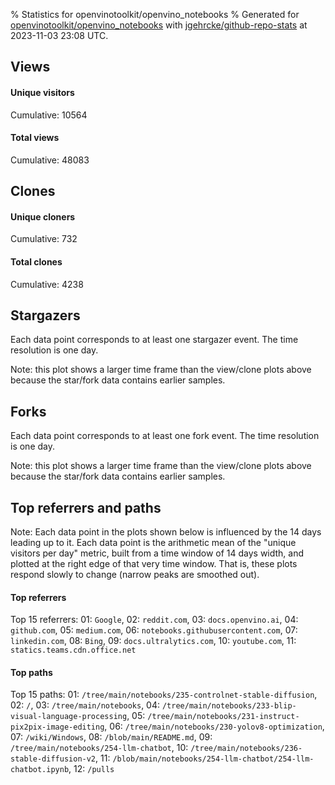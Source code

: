 % Statistics for openvinotoolkit/openvino_notebooks
% Generated for [openvinotoolkit/openvino_notebooks](https://github.com/openvinotoolkit/openvino_notebooks) with [jgehrcke/github-repo-stats](https://github.com/jgehrcke/github-repo-stats) at 2023-11-03 23:08 UTC.


## Views

#### Unique visitors
<div id="chart_views_unique" class="full-width-chart"></div>

Cumulative: 10564

#### Total views
<div id="chart_views_total" class="full-width-chart"></div>

Cumulative: 48083

<div class="pagebreak-for-print"> </div>

## Clones

#### Unique cloners
<div id="chart_clones_unique" class="full-width-chart"></div>

Cumulative: 732

#### Total clones
<div id="chart_clones_total" class="full-width-chart"></div>

Cumulative: 4238



<div class="pagebreak-for-print"> </div>



## Stargazers

Each data point corresponds to at least one stargazer event.
The time resolution is one day.

<div id="chart_stargazers" class="full-width-chart"></div>


Note: this plot shows a larger time frame than the view/clone plots above because the star/fork data contains earlier samples.



## Forks

Each data point corresponds to at least one fork event.
The time resolution is one day.

<div id="chart_forks" class="full-width-chart"></div>


Note: this plot shows a larger time frame than the view/clone plots above because the star/fork data contains earlier samples.



<div class="pagebreak-for-print"> </div>



## Top referrers and paths


Note: Each data point in the plots shown below is influenced by the 14 days
leading up to it. Each data point is the arithmetic mean of the "unique
visitors per day" metric, built from a time window of 14 days width, and
plotted at the right edge of that very time window. That is, these plots
respond slowly to change (narrow peaks are smoothed out).




#### Top referrers


<div id="chart_referrers_top_n_alltime" class="full-width-chart"></div>

Top 15 referrers: 01: `Google`, 02: `reddit.com`, 03: `docs.openvino.ai`, 04: `github.com`, 05: `medium.com`, 06: `notebooks.githubusercontent.com`, 07: `linkedin.com`, 08: `Bing`, 09: `docs.ultralytics.com`, 10: `youtube.com`, 11: `statics.teams.cdn.office.net`





#### Top paths


<div id="chart_paths_top_n_alltime" class="full-width-chart"></div>

Top 15 paths: 01: `/tree/main/notebooks/235-controlnet-stable-diffusion`, 02: `/`, 03: `/tree/main/notebooks`, 04: `/tree/main/notebooks/233-blip-visual-language-processing`, 05: `/tree/main/notebooks/231-instruct-pix2pix-image-editing`, 06: `/tree/main/notebooks/230-yolov8-optimization`, 07: `/wiki/Windows`, 08: `/blob/main/README.md`, 09: `/tree/main/notebooks/254-llm-chatbot`, 10: `/tree/main/notebooks/236-stable-diffusion-v2`, 11: `/blob/main/notebooks/254-llm-chatbot/254-llm-chatbot.ipynb`, 12: `/pulls`


<script type="text/javascript">
    vegaEmbed('#chart_views_unique', {"$schema": "https://vega.github.io/schema/vega-lite/v4.17.0.json", "config": {"arc": {"fill": "#1b1e23"}, "area": {"fill": "#1b1e23"}, "axisBottom": {"domainColor": "#a9b4c4", "gridColor": "#a9b4c4", "labelColor": "#1b1e23", "labelFont": "relative-mono-11-pitch-pro, Menlo, monospace", "tickColor": "#a9b4c4", "titleColor": "#1b1e23", "titleFont": "relative-mono-11-pitch-pro, Menlo, monospace"}, "axisLeft": {"domainColor": "#a9b4c4", "gridColor": "#a9b4c4", "labelColor": "#1b1e23", "labelFont": "relative-mono-11-pitch-pro, Menlo, monospace", "tickColor": "#a9b4c4", "titleColor": "#1b1e23", "titleFont": "relative-mono-11-pitch-pro, Menlo, monospace"}, "axisX": {"grid": false}, "axisY": {"grid": false, "labelBound": true}, "background": "#FFFFFF", "group": {"fill": "#FFFFFF"}, "header": {"fontWeight": 400, "labelFont": "relative-mono-11-pitch-pro, Menlo, monospace", "titleFont": "relative-mono-11-pitch-pro, Menlo, monospace"}, "legend": {"labelFont": "relative-mono-11-pitch-pro, Menlo, monospace", "symbolSize": 200, "symbolType": "circle", "titleFont": "relative-mono-11-pitch-pro, Menlo, monospace"}, "line": {"color": "#1b1e23", "stroke": "#1b1e23"}, "path": {"stroke": "#1b1e23"}, "point": {"color": "#1b1e23", "cursor": "pointer", "filled": true, "size": 20}, "range": {"category": ["#85a2f7", "#ea9755", "#7eb36a", "#f07071", "#bc85d9", "#e587b6", "#a9b4c4", "#d4c05e", "#64b9c4"]}, "style": {"bar": {"fill": "#1b1e23"}, "text": {"font": "relative-mono-11-pitch-pro, Menlo, monospace", "fontWeight": 400}}, "symbol": {"shape": "circle"}, "title": {"anchor": "start", "font": "relative-mono-11-pitch-pro, Menlo, monospace", "fontWeight": 400}, "trail": {"color": "#1b1e23", "stroke": "#1b1e23"}, "view": {"stroke": null}}, "data": {"name": "data-b6dc99098bcb34819c494818d110e7d2"}, "datasets": {"data-b6dc99098bcb34819c494818d110e7d2": [{"time": "2023-10-18T00:00:00+00:00", "views_total": 755, "views_unique": 175}, {"time": "2023-10-19T00:00:00+00:00", "views_total": 3834, "views_unique": 763}, {"time": "2023-10-20T00:00:00+00:00", "views_total": 3472, "views_unique": 738}, {"time": "2023-10-21T00:00:00+00:00", "views_total": 1287, "views_unique": 431}, {"time": "2023-10-22T00:00:00+00:00", "views_total": 1651, "views_unique": 419}, {"time": "2023-10-23T00:00:00+00:00", "views_total": 3180, "views_unique": 560}, {"time": "2023-10-24T00:00:00+00:00", "views_total": 2951, "views_unique": 563}, {"time": "2023-10-25T00:00:00+00:00", "views_total": 3524, "views_unique": 601}, {"time": "2023-10-26T00:00:00+00:00", "views_total": 3002, "views_unique": 573}, {"time": "2023-10-27T00:00:00+00:00", "views_total": 2993, "views_unique": 581}, {"time": "2023-10-28T00:00:00+00:00", "views_total": 1277, "views_unique": 389}, {"time": "2023-10-29T00:00:00+00:00", "views_total": 1108, "views_unique": 400}, {"time": "2023-10-30T00:00:00+00:00", "views_total": 3245, "views_unique": 570}, {"time": "2023-10-31T00:00:00+00:00", "views_total": 3542, "views_unique": 884}, {"time": "2023-11-01T00:00:00+00:00", "views_total": 4173, "views_unique": 1074}, {"time": "2023-11-02T00:00:00+00:00", "views_total": 4670, "views_unique": 1004}, {"time": "2023-11-03T00:00:00+00:00", "views_total": 3419, "views_unique": 839}]}, "encoding": {"tooltip": [{"field": "views_unique", "format": ".1f", "title": "views (u)", "type": "quantitative"}, {"field": "time", "format": "%B %e, %Y", "title": "date", "type": "temporal"}], "x": {"axis": {"labelAngle": 25}, "field": "time", "scale": {"domain": ["2023-10-18", "2023-11-03"]}, "timeUnit": "yearmonthdate", "title": "date", "type": "temporal"}, "y": {"axis": {"values": [1, 10, 50, 100, 500, 1000, 5000, 10000]}, "field": "views_unique", "scale": {"domain": [0, 1181.4], "type": "symlog", "zero": true}, "title": "unique views per day", "type": "quantitative"}}, "height": 200, "mark": {"point": true, "type": "line"}, "padding": 10, "width": "container"}, {"actions": false, "renderer": "svg"}).catch(console.error);
vegaEmbed('#chart_views_total', {"$schema": "https://vega.github.io/schema/vega-lite/v4.17.0.json", "config": {"arc": {"fill": "#1b1e23"}, "area": {"fill": "#1b1e23"}, "axisBottom": {"domainColor": "#a9b4c4", "gridColor": "#a9b4c4", "labelColor": "#1b1e23", "labelFont": "relative-mono-11-pitch-pro, Menlo, monospace", "tickColor": "#a9b4c4", "titleColor": "#1b1e23", "titleFont": "relative-mono-11-pitch-pro, Menlo, monospace"}, "axisLeft": {"domainColor": "#a9b4c4", "gridColor": "#a9b4c4", "labelColor": "#1b1e23", "labelFont": "relative-mono-11-pitch-pro, Menlo, monospace", "tickColor": "#a9b4c4", "titleColor": "#1b1e23", "titleFont": "relative-mono-11-pitch-pro, Menlo, monospace"}, "axisX": {"grid": false}, "axisY": {"grid": false, "labelBound": true}, "background": "#FFFFFF", "group": {"fill": "#FFFFFF"}, "header": {"fontWeight": 400, "labelFont": "relative-mono-11-pitch-pro, Menlo, monospace", "titleFont": "relative-mono-11-pitch-pro, Menlo, monospace"}, "legend": {"labelFont": "relative-mono-11-pitch-pro, Menlo, monospace", "symbolSize": 200, "symbolType": "circle", "titleFont": "relative-mono-11-pitch-pro, Menlo, monospace"}, "line": {"color": "#1b1e23", "stroke": "#1b1e23"}, "path": {"stroke": "#1b1e23"}, "point": {"color": "#1b1e23", "cursor": "pointer", "filled": true, "size": 20}, "range": {"category": ["#85a2f7", "#ea9755", "#7eb36a", "#f07071", "#bc85d9", "#e587b6", "#a9b4c4", "#d4c05e", "#64b9c4"]}, "style": {"bar": {"fill": "#1b1e23"}, "text": {"font": "relative-mono-11-pitch-pro, Menlo, monospace", "fontWeight": 400}}, "symbol": {"shape": "circle"}, "title": {"anchor": "start", "font": "relative-mono-11-pitch-pro, Menlo, monospace", "fontWeight": 400}, "trail": {"color": "#1b1e23", "stroke": "#1b1e23"}, "view": {"stroke": null}}, "data": {"name": "data-b6dc99098bcb34819c494818d110e7d2"}, "datasets": {"data-b6dc99098bcb34819c494818d110e7d2": [{"time": "2023-10-18T00:00:00+00:00", "views_total": 755, "views_unique": 175}, {"time": "2023-10-19T00:00:00+00:00", "views_total": 3834, "views_unique": 763}, {"time": "2023-10-20T00:00:00+00:00", "views_total": 3472, "views_unique": 738}, {"time": "2023-10-21T00:00:00+00:00", "views_total": 1287, "views_unique": 431}, {"time": "2023-10-22T00:00:00+00:00", "views_total": 1651, "views_unique": 419}, {"time": "2023-10-23T00:00:00+00:00", "views_total": 3180, "views_unique": 560}, {"time": "2023-10-24T00:00:00+00:00", "views_total": 2951, "views_unique": 563}, {"time": "2023-10-25T00:00:00+00:00", "views_total": 3524, "views_unique": 601}, {"time": "2023-10-26T00:00:00+00:00", "views_total": 3002, "views_unique": 573}, {"time": "2023-10-27T00:00:00+00:00", "views_total": 2993, "views_unique": 581}, {"time": "2023-10-28T00:00:00+00:00", "views_total": 1277, "views_unique": 389}, {"time": "2023-10-29T00:00:00+00:00", "views_total": 1108, "views_unique": 400}, {"time": "2023-10-30T00:00:00+00:00", "views_total": 3245, "views_unique": 570}, {"time": "2023-10-31T00:00:00+00:00", "views_total": 3542, "views_unique": 884}, {"time": "2023-11-01T00:00:00+00:00", "views_total": 4173, "views_unique": 1074}, {"time": "2023-11-02T00:00:00+00:00", "views_total": 4670, "views_unique": 1004}, {"time": "2023-11-03T00:00:00+00:00", "views_total": 3419, "views_unique": 839}]}, "encoding": {"tooltip": [{"field": "views_total", "format": ".1f", "title": "views (t)", "type": "quantitative"}, {"field": "time", "format": "%B %e, %Y", "title": "date", "type": "temporal"}], "x": {"axis": {"labelAngle": 25}, "field": "time", "scale": {"domain": ["2023-10-18", "2023-11-03"]}, "timeUnit": "yearmonthdate", "title": "date", "type": "temporal"}, "y": {"axis": {"values": [1, 10, 50, 100, 500, 1000, 5000, 10000]}, "field": "views_total", "scale": {"domain": [0, 5137.0], "type": "symlog", "zero": true}, "title": "total views per day", "type": "quantitative"}}, "height": 200, "mark": {"point": true, "type": "line"}, "padding": 10, "width": "container"}, {"actions": false, "renderer": "svg"}).catch(console.error);
vegaEmbed('#chart_clones_unique', {"$schema": "https://vega.github.io/schema/vega-lite/v4.17.0.json", "config": {"arc": {"fill": "#1b1e23"}, "area": {"fill": "#1b1e23"}, "axisBottom": {"domainColor": "#a9b4c4", "gridColor": "#a9b4c4", "labelColor": "#1b1e23", "labelFont": "relative-mono-11-pitch-pro, Menlo, monospace", "tickColor": "#a9b4c4", "titleColor": "#1b1e23", "titleFont": "relative-mono-11-pitch-pro, Menlo, monospace"}, "axisLeft": {"domainColor": "#a9b4c4", "gridColor": "#a9b4c4", "labelColor": "#1b1e23", "labelFont": "relative-mono-11-pitch-pro, Menlo, monospace", "tickColor": "#a9b4c4", "titleColor": "#1b1e23", "titleFont": "relative-mono-11-pitch-pro, Menlo, monospace"}, "axisX": {"grid": false}, "axisY": {"grid": false, "labelBound": true}, "background": "#FFFFFF", "group": {"fill": "#FFFFFF"}, "header": {"fontWeight": 400, "labelFont": "relative-mono-11-pitch-pro, Menlo, monospace", "titleFont": "relative-mono-11-pitch-pro, Menlo, monospace"}, "legend": {"labelFont": "relative-mono-11-pitch-pro, Menlo, monospace", "symbolSize": 200, "symbolType": "circle", "titleFont": "relative-mono-11-pitch-pro, Menlo, monospace"}, "line": {"color": "#1b1e23", "stroke": "#1b1e23"}, "path": {"stroke": "#1b1e23"}, "point": {"color": "#1b1e23", "cursor": "pointer", "filled": true, "size": 20}, "range": {"category": ["#85a2f7", "#ea9755", "#7eb36a", "#f07071", "#bc85d9", "#e587b6", "#a9b4c4", "#d4c05e", "#64b9c4"]}, "style": {"bar": {"fill": "#1b1e23"}, "text": {"font": "relative-mono-11-pitch-pro, Menlo, monospace", "fontWeight": 400}}, "symbol": {"shape": "circle"}, "title": {"anchor": "start", "font": "relative-mono-11-pitch-pro, Menlo, monospace", "fontWeight": 400}, "trail": {"color": "#1b1e23", "stroke": "#1b1e23"}, "view": {"stroke": null}}, "data": {"name": "data-020063973da72e8756f185240b09893f"}, "datasets": {"data-020063973da72e8756f185240b09893f": [{"clones_total": 131, "clones_unique": 17, "time": "2023-10-18T00:00:00+00:00"}, {"clones_total": 180, "clones_unique": 67, "time": "2023-10-19T00:00:00+00:00"}, {"clones_total": 259, "clones_unique": 83, "time": "2023-10-20T00:00:00+00:00"}, {"clones_total": 56, "clones_unique": 21, "time": "2023-10-21T00:00:00+00:00"}, {"clones_total": 53, "clones_unique": 17, "time": "2023-10-22T00:00:00+00:00"}, {"clones_total": 486, "clones_unique": 44, "time": "2023-10-23T00:00:00+00:00"}, {"clones_total": 272, "clones_unique": 45, "time": "2023-10-24T00:00:00+00:00"}, {"clones_total": 353, "clones_unique": 44, "time": "2023-10-25T00:00:00+00:00"}, {"clones_total": 285, "clones_unique": 62, "time": "2023-10-26T00:00:00+00:00"}, {"clones_total": 279, "clones_unique": 55, "time": "2023-10-27T00:00:00+00:00"}, {"clones_total": 53, "clones_unique": 16, "time": "2023-10-28T00:00:00+00:00"}, {"clones_total": 107, "clones_unique": 20, "time": "2023-10-29T00:00:00+00:00"}, {"clones_total": 518, "clones_unique": 56, "time": "2023-10-30T00:00:00+00:00"}, {"clones_total": 316, "clones_unique": 57, "time": "2023-10-31T00:00:00+00:00"}, {"clones_total": 326, "clones_unique": 53, "time": "2023-11-01T00:00:00+00:00"}, {"clones_total": 347, "clones_unique": 43, "time": "2023-11-02T00:00:00+00:00"}, {"clones_total": 217, "clones_unique": 32, "time": "2023-11-03T00:00:00+00:00"}]}, "encoding": {"tooltip": [{"field": "clones_unique", "format": ".1f", "title": "clones (u)", "type": "quantitative"}, {"field": "time", "format": "%B %e, %Y", "title": "date", "type": "temporal"}], "x": {"axis": {"labelAngle": 25}, "field": "time", "scale": {"domain": ["2023-10-18", "2023-11-03"]}, "timeUnit": "yearmonthdate", "title": "date", "type": "temporal"}, "y": {"axis": {}, "field": "clones_unique", "scale": {"domain": [0, 91.30000000000001], "type": "linear", "zero": true}, "title": "unique clones per day", "type": "quantitative"}}, "height": 200, "mark": {"point": true, "type": "line"}, "padding": 10, "width": "container"}, {"actions": false, "renderer": "svg"}).catch(console.error);
vegaEmbed('#chart_clones_total', {"$schema": "https://vega.github.io/schema/vega-lite/v4.17.0.json", "config": {"arc": {"fill": "#1b1e23"}, "area": {"fill": "#1b1e23"}, "axisBottom": {"domainColor": "#a9b4c4", "gridColor": "#a9b4c4", "labelColor": "#1b1e23", "labelFont": "relative-mono-11-pitch-pro, Menlo, monospace", "tickColor": "#a9b4c4", "titleColor": "#1b1e23", "titleFont": "relative-mono-11-pitch-pro, Menlo, monospace"}, "axisLeft": {"domainColor": "#a9b4c4", "gridColor": "#a9b4c4", "labelColor": "#1b1e23", "labelFont": "relative-mono-11-pitch-pro, Menlo, monospace", "tickColor": "#a9b4c4", "titleColor": "#1b1e23", "titleFont": "relative-mono-11-pitch-pro, Menlo, monospace"}, "axisX": {"grid": false}, "axisY": {"grid": false, "labelBound": true}, "background": "#FFFFFF", "group": {"fill": "#FFFFFF"}, "header": {"fontWeight": 400, "labelFont": "relative-mono-11-pitch-pro, Menlo, monospace", "titleFont": "relative-mono-11-pitch-pro, Menlo, monospace"}, "legend": {"labelFont": "relative-mono-11-pitch-pro, Menlo, monospace", "symbolSize": 200, "symbolType": "circle", "titleFont": "relative-mono-11-pitch-pro, Menlo, monospace"}, "line": {"color": "#1b1e23", "stroke": "#1b1e23"}, "path": {"stroke": "#1b1e23"}, "point": {"color": "#1b1e23", "cursor": "pointer", "filled": true, "size": 20}, "range": {"category": ["#85a2f7", "#ea9755", "#7eb36a", "#f07071", "#bc85d9", "#e587b6", "#a9b4c4", "#d4c05e", "#64b9c4"]}, "style": {"bar": {"fill": "#1b1e23"}, "text": {"font": "relative-mono-11-pitch-pro, Menlo, monospace", "fontWeight": 400}}, "symbol": {"shape": "circle"}, "title": {"anchor": "start", "font": "relative-mono-11-pitch-pro, Menlo, monospace", "fontWeight": 400}, "trail": {"color": "#1b1e23", "stroke": "#1b1e23"}, "view": {"stroke": null}}, "data": {"name": "data-020063973da72e8756f185240b09893f"}, "datasets": {"data-020063973da72e8756f185240b09893f": [{"clones_total": 131, "clones_unique": 17, "time": "2023-10-18T00:00:00+00:00"}, {"clones_total": 180, "clones_unique": 67, "time": "2023-10-19T00:00:00+00:00"}, {"clones_total": 259, "clones_unique": 83, "time": "2023-10-20T00:00:00+00:00"}, {"clones_total": 56, "clones_unique": 21, "time": "2023-10-21T00:00:00+00:00"}, {"clones_total": 53, "clones_unique": 17, "time": "2023-10-22T00:00:00+00:00"}, {"clones_total": 486, "clones_unique": 44, "time": "2023-10-23T00:00:00+00:00"}, {"clones_total": 272, "clones_unique": 45, "time": "2023-10-24T00:00:00+00:00"}, {"clones_total": 353, "clones_unique": 44, "time": "2023-10-25T00:00:00+00:00"}, {"clones_total": 285, "clones_unique": 62, "time": "2023-10-26T00:00:00+00:00"}, {"clones_total": 279, "clones_unique": 55, "time": "2023-10-27T00:00:00+00:00"}, {"clones_total": 53, "clones_unique": 16, "time": "2023-10-28T00:00:00+00:00"}, {"clones_total": 107, "clones_unique": 20, "time": "2023-10-29T00:00:00+00:00"}, {"clones_total": 518, "clones_unique": 56, "time": "2023-10-30T00:00:00+00:00"}, {"clones_total": 316, "clones_unique": 57, "time": "2023-10-31T00:00:00+00:00"}, {"clones_total": 326, "clones_unique": 53, "time": "2023-11-01T00:00:00+00:00"}, {"clones_total": 347, "clones_unique": 43, "time": "2023-11-02T00:00:00+00:00"}, {"clones_total": 217, "clones_unique": 32, "time": "2023-11-03T00:00:00+00:00"}]}, "encoding": {"tooltip": [{"field": "clones_total", "format": ".1f", "title": "clones (t)", "type": "quantitative"}, {"field": "time", "format": "%B %e, %Y", "title": "date", "type": "temporal"}], "x": {"axis": {"labelAngle": 25}, "field": "time", "scale": {"domain": ["2023-10-18", "2023-11-03"]}, "timeUnit": "yearmonthdate", "title": "date", "type": "temporal"}, "y": {"axis": {"values": [1, 10, 50, 100, 500, 1000, 5000, 10000]}, "field": "clones_total", "scale": {"domain": [0, 569.8000000000001], "type": "symlog", "zero": true}, "title": "total clones per day", "type": "quantitative"}}, "height": 200, "mark": {"point": true, "type": "line"}, "padding": 10, "width": "container"}, {"actions": false, "renderer": "svg"}).catch(console.error);
vegaEmbed('#chart_stargazers', {"$schema": "https://vega.github.io/schema/vega-lite/v4.17.0.json", "config": {"arc": {"fill": "#1b1e23"}, "area": {"fill": "#1b1e23"}, "axisBottom": {"domainColor": "#a9b4c4", "gridColor": "#a9b4c4", "labelColor": "#1b1e23", "labelFont": "relative-mono-11-pitch-pro, Menlo, monospace", "tickColor": "#a9b4c4", "titleColor": "#1b1e23", "titleFont": "relative-mono-11-pitch-pro, Menlo, monospace"}, "axisLeft": {"domainColor": "#a9b4c4", "gridColor": "#a9b4c4", "labelColor": "#1b1e23", "labelFont": "relative-mono-11-pitch-pro, Menlo, monospace", "tickColor": "#a9b4c4", "titleColor": "#1b1e23", "titleFont": "relative-mono-11-pitch-pro, Menlo, monospace"}, "axisX": {"grid": false}, "axisY": {"grid": false}, "background": "#FFFFFF", "group": {"fill": "#FFFFFF"}, "header": {"fontWeight": 400, "labelFont": "relative-mono-11-pitch-pro, Menlo, monospace", "titleFont": "relative-mono-11-pitch-pro, Menlo, monospace"}, "legend": {"labelFont": "relative-mono-11-pitch-pro, Menlo, monospace", "symbolSize": 200, "symbolType": "circle", "titleFont": "relative-mono-11-pitch-pro, Menlo, monospace"}, "line": {"color": "#1b1e23", "stroke": "#1b1e23"}, "path": {"stroke": "#1b1e23"}, "point": {"color": "#1b1e23", "cursor": "pointer", "filled": true, "size": 50}, "range": {"category": ["#85a2f7", "#ea9755", "#7eb36a", "#f07071", "#bc85d9", "#e587b6", "#a9b4c4", "#d4c05e", "#64b9c4"]}, "style": {"bar": {"fill": "#1b1e23"}, "text": {"font": "relative-mono-11-pitch-pro, Menlo, monospace", "fontWeight": 400}}, "symbol": {"shape": "circle"}, "title": {"anchor": "start", "font": "relative-mono-11-pitch-pro, Menlo, monospace", "fontWeight": 400}, "trail": {"color": "#1b1e23", "stroke": "#1b1e23"}, "view": {"stroke": null}}, "data": {"name": "data-6e29fd71f60cb5ac1136f7e5c388e0ae"}, "datasets": {"data-6e29fd71f60cb5ac1136f7e5c388e0ae": [{"stars_cumulative": 5, "time": "2021-04-02T00:00:00+00:00"}, {"stars_cumulative": 23, "time": "2021-04-11T10:00:00+00:00"}, {"stars_cumulative": 290, "time": "2021-04-20T20:00:00+00:00"}, {"stars_cumulative": 300, "time": "2021-04-30T06:00:00+00:00"}, {"stars_cumulative": 311, "time": "2021-05-09T16:00:00+00:00"}, {"stars_cumulative": 323, "time": "2021-05-19T02:00:00+00:00"}, {"stars_cumulative": 326, "time": "2021-05-28T12:00:00+00:00"}, {"stars_cumulative": 336, "time": "2021-06-06T22:00:00+00:00"}, {"stars_cumulative": 350, "time": "2021-06-16T08:00:00+00:00"}, {"stars_cumulative": 354, "time": "2021-06-25T18:00:00+00:00"}, {"stars_cumulative": 372, "time": "2021-07-05T04:00:00+00:00"}, {"stars_cumulative": 380, "time": "2021-07-14T14:00:00+00:00"}, {"stars_cumulative": 381, "time": "2021-07-24T00:00:00+00:00"}, {"stars_cumulative": 388, "time": "2021-08-02T10:00:00+00:00"}, {"stars_cumulative": 390, "time": "2021-08-11T20:00:00+00:00"}, {"stars_cumulative": 396, "time": "2021-08-21T06:00:00+00:00"}, {"stars_cumulative": 406, "time": "2021-08-30T16:00:00+00:00"}, {"stars_cumulative": 412, "time": "2021-09-09T02:00:00+00:00"}, {"stars_cumulative": 419, "time": "2021-09-18T12:00:00+00:00"}, {"stars_cumulative": 428, "time": "2021-09-27T22:00:00+00:00"}, {"stars_cumulative": 432, "time": "2021-10-07T08:00:00+00:00"}, {"stars_cumulative": 435, "time": "2021-10-16T18:00:00+00:00"}, {"stars_cumulative": 441, "time": "2021-10-26T04:00:00+00:00"}, {"stars_cumulative": 446, "time": "2021-11-04T14:00:00+00:00"}, {"stars_cumulative": 451, "time": "2021-11-14T00:00:00+00:00"}, {"stars_cumulative": 460, "time": "2021-11-23T10:00:00+00:00"}, {"stars_cumulative": 465, "time": "2021-12-02T20:00:00+00:00"}, {"stars_cumulative": 469, "time": "2021-12-12T06:00:00+00:00"}, {"stars_cumulative": 475, "time": "2021-12-21T16:00:00+00:00"}, {"stars_cumulative": 481, "time": "2021-12-31T02:00:00+00:00"}, {"stars_cumulative": 492, "time": "2022-01-09T12:00:00+00:00"}, {"stars_cumulative": 500, "time": "2022-01-18T22:00:00+00:00"}, {"stars_cumulative": 512, "time": "2022-01-28T08:00:00+00:00"}, {"stars_cumulative": 519, "time": "2022-02-06T18:00:00+00:00"}, {"stars_cumulative": 531, "time": "2022-02-16T04:00:00+00:00"}, {"stars_cumulative": 538, "time": "2022-02-25T14:00:00+00:00"}, {"stars_cumulative": 553, "time": "2022-03-07T00:00:00+00:00"}, {"stars_cumulative": 559, "time": "2022-03-16T10:00:00+00:00"}, {"stars_cumulative": 575, "time": "2022-03-25T20:00:00+00:00"}, {"stars_cumulative": 590, "time": "2022-04-04T06:00:00+00:00"}, {"stars_cumulative": 598, "time": "2022-04-13T16:00:00+00:00"}, {"stars_cumulative": 603, "time": "2022-04-23T02:00:00+00:00"}, {"stars_cumulative": 610, "time": "2022-05-02T12:00:00+00:00"}, {"stars_cumulative": 617, "time": "2022-05-11T22:00:00+00:00"}, {"stars_cumulative": 625, "time": "2022-05-21T08:00:00+00:00"}, {"stars_cumulative": 631, "time": "2022-05-30T18:00:00+00:00"}, {"stars_cumulative": 642, "time": "2022-06-09T04:00:00+00:00"}, {"stars_cumulative": 654, "time": "2022-06-18T14:00:00+00:00"}, {"stars_cumulative": 661, "time": "2022-06-28T00:00:00+00:00"}, {"stars_cumulative": 672, "time": "2022-07-07T10:00:00+00:00"}, {"stars_cumulative": 679, "time": "2022-07-16T20:00:00+00:00"}, {"stars_cumulative": 691, "time": "2022-07-26T06:00:00+00:00"}, {"stars_cumulative": 696, "time": "2022-08-04T16:00:00+00:00"}, {"stars_cumulative": 702, "time": "2022-08-14T02:00:00+00:00"}, {"stars_cumulative": 712, "time": "2022-08-23T12:00:00+00:00"}, {"stars_cumulative": 719, "time": "2022-09-01T22:00:00+00:00"}, {"stars_cumulative": 727, "time": "2022-09-11T08:00:00+00:00"}, {"stars_cumulative": 734, "time": "2022-09-20T18:00:00+00:00"}, {"stars_cumulative": 741, "time": "2022-09-30T04:00:00+00:00"}, {"stars_cumulative": 753, "time": "2022-10-09T14:00:00+00:00"}, {"stars_cumulative": 762, "time": "2022-10-19T00:00:00+00:00"}, {"stars_cumulative": 773, "time": "2022-10-28T10:00:00+00:00"}, {"stars_cumulative": 785, "time": "2022-11-06T20:00:00+00:00"}, {"stars_cumulative": 791, "time": "2022-11-16T06:00:00+00:00"}, {"stars_cumulative": 804, "time": "2022-11-25T16:00:00+00:00"}, {"stars_cumulative": 812, "time": "2022-12-05T02:00:00+00:00"}, {"stars_cumulative": 816, "time": "2022-12-14T12:00:00+00:00"}, {"stars_cumulative": 822, "time": "2022-12-23T22:00:00+00:00"}, {"stars_cumulative": 837, "time": "2023-01-02T08:00:00+00:00"}, {"stars_cumulative": 847, "time": "2023-01-11T18:00:00+00:00"}, {"stars_cumulative": 860, "time": "2023-01-21T04:00:00+00:00"}, {"stars_cumulative": 869, "time": "2023-01-30T14:00:00+00:00"}, {"stars_cumulative": 890, "time": "2023-02-09T00:00:00+00:00"}, {"stars_cumulative": 902, "time": "2023-02-18T10:00:00+00:00"}, {"stars_cumulative": 924, "time": "2023-02-27T20:00:00+00:00"}, {"stars_cumulative": 949, "time": "2023-03-09T06:00:00+00:00"}, {"stars_cumulative": 964, "time": "2023-03-18T16:00:00+00:00"}, {"stars_cumulative": 989, "time": "2023-03-28T02:00:00+00:00"}, {"stars_cumulative": 1028, "time": "2023-04-06T12:00:00+00:00"}, {"stars_cumulative": 1044, "time": "2023-04-15T22:00:00+00:00"}, {"stars_cumulative": 1067, "time": "2023-04-25T08:00:00+00:00"}, {"stars_cumulative": 1097, "time": "2023-05-04T18:00:00+00:00"}, {"stars_cumulative": 1123, "time": "2023-05-14T04:00:00+00:00"}, {"stars_cumulative": 1149, "time": "2023-05-23T14:00:00+00:00"}, {"stars_cumulative": 1178, "time": "2023-06-02T00:00:00+00:00"}, {"stars_cumulative": 1216, "time": "2023-06-11T10:00:00+00:00"}, {"stars_cumulative": 1235, "time": "2023-06-20T20:00:00+00:00"}, {"stars_cumulative": 1250, "time": "2023-06-30T06:00:00+00:00"}, {"stars_cumulative": 1278, "time": "2023-07-09T16:00:00+00:00"}, {"stars_cumulative": 1301, "time": "2023-07-19T02:00:00+00:00"}, {"stars_cumulative": 1323, "time": "2023-07-28T12:00:00+00:00"}, {"stars_cumulative": 1339, "time": "2023-08-06T22:00:00+00:00"}, {"stars_cumulative": 1353, "time": "2023-08-16T08:00:00+00:00"}, {"stars_cumulative": 1371, "time": "2023-08-25T18:00:00+00:00"}, {"stars_cumulative": 1392, "time": "2023-09-04T04:00:00+00:00"}, {"stars_cumulative": 1404, "time": "2023-09-13T14:00:00+00:00"}, {"stars_cumulative": 1413, "time": "2023-09-23T00:00:00+00:00"}, {"stars_cumulative": 1431, "time": "2023-10-02T10:00:00+00:00"}, {"stars_cumulative": 1466, "time": "2023-10-11T20:00:00+00:00"}, {"stars_cumulative": 1491, "time": "2023-10-21T06:00:00+00:00"}, {"stars_cumulative": 1508, "time": "2023-10-30T16:00:00+00:00"}]}, "encoding": {"tooltip": [{"field": "stars_cumulative", "format": "d", "title": "stars", "type": "quantitative"}, {"field": "time", "format": "%B %e, %Y", "title": "date", "type": "temporal"}], "x": {"axis": {"labelAngle": 25}, "field": "time", "scale": {"domain": ["2021-04-02", "2023-11-03"]}, "timeUnit": "yearmonthdate", "title": "date", "type": "temporal"}, "y": {"field": "stars_cumulative", "scale": {"domain": [0, 1658.8000000000002], "zero": true}, "title": "stargazer count (cumulative)", "type": "quantitative"}}, "height": 300, "mark": {"point": true, "type": "line"}, "padding": 10, "width": "container"}, {"actions": false, "renderer": "svg"}).catch(console.error);
vegaEmbed('#chart_forks', {"$schema": "https://vega.github.io/schema/vega-lite/v4.17.0.json", "config": {"arc": {"fill": "#1b1e23"}, "area": {"fill": "#1b1e23"}, "axisBottom": {"domainColor": "#a9b4c4", "gridColor": "#a9b4c4", "labelColor": "#1b1e23", "labelFont": "relative-mono-11-pitch-pro, Menlo, monospace", "tickColor": "#a9b4c4", "titleColor": "#1b1e23", "titleFont": "relative-mono-11-pitch-pro, Menlo, monospace"}, "axisLeft": {"domainColor": "#a9b4c4", "gridColor": "#a9b4c4", "labelColor": "#1b1e23", "labelFont": "relative-mono-11-pitch-pro, Menlo, monospace", "tickColor": "#a9b4c4", "titleColor": "#1b1e23", "titleFont": "relative-mono-11-pitch-pro, Menlo, monospace"}, "axisX": {"grid": false}, "axisY": {"grid": false}, "background": "#FFFFFF", "group": {"fill": "#FFFFFF"}, "header": {"fontWeight": 400, "labelFont": "relative-mono-11-pitch-pro, Menlo, monospace", "titleFont": "relative-mono-11-pitch-pro, Menlo, monospace"}, "legend": {"labelFont": "relative-mono-11-pitch-pro, Menlo, monospace", "symbolSize": 200, "symbolType": "circle", "titleFont": "relative-mono-11-pitch-pro, Menlo, monospace"}, "line": {"color": "#1b1e23", "stroke": "#1b1e23"}, "path": {"stroke": "#1b1e23"}, "point": {"color": "#1b1e23", "cursor": "pointer", "filled": true, "size": 50}, "range": {"category": ["#85a2f7", "#ea9755", "#7eb36a", "#f07071", "#bc85d9", "#e587b6", "#a9b4c4", "#d4c05e", "#64b9c4"]}, "style": {"bar": {"fill": "#1b1e23"}, "text": {"font": "relative-mono-11-pitch-pro, Menlo, monospace", "fontWeight": 400}}, "symbol": {"shape": "circle"}, "title": {"anchor": "start", "font": "relative-mono-11-pitch-pro, Menlo, monospace", "fontWeight": 400}, "trail": {"color": "#1b1e23", "stroke": "#1b1e23"}, "view": {"stroke": null}}, "data": {"name": "data-5fe52627d3b4f6ee3ba6cf77b08c0ec5"}, "datasets": {"data-5fe52627d3b4f6ee3ba6cf77b08c0ec5": [{"forks_cumulative": 10.0, "time": "2021-04-13T00:00:00+00:00"}, {"forks_cumulative": 22.0, "time": "2021-04-22T08:00:00+00:00"}, {"forks_cumulative": 24.0, "time": "2021-05-11T00:00:00+00:00"}, {"forks_cumulative": 25.0, "time": "2021-05-20T08:00:00+00:00"}, {"forks_cumulative": 26.0, "time": "2021-05-29T16:00:00+00:00"}, {"forks_cumulative": 27.0, "time": "2021-06-17T08:00:00+00:00"}, {"forks_cumulative": 29.0, "time": "2021-06-26T16:00:00+00:00"}, {"forks_cumulative": 31.0, "time": "2021-07-06T00:00:00+00:00"}, {"forks_cumulative": 33.0, "time": "2021-07-15T08:00:00+00:00"}, {"forks_cumulative": 38.0, "time": "2021-08-03T00:00:00+00:00"}, {"forks_cumulative": 42.0, "time": "2021-08-12T08:00:00+00:00"}, {"forks_cumulative": 43.0, "time": "2021-08-21T16:00:00+00:00"}, {"forks_cumulative": 46.0, "time": "2021-08-31T00:00:00+00:00"}, {"forks_cumulative": 48.0, "time": "2021-09-09T08:00:00+00:00"}, {"forks_cumulative": 51.0, "time": "2021-09-18T16:00:00+00:00"}, {"forks_cumulative": 54.0, "time": "2021-09-28T00:00:00+00:00"}, {"forks_cumulative": 58.0, "time": "2021-10-07T08:00:00+00:00"}, {"forks_cumulative": 60.0, "time": "2021-10-16T16:00:00+00:00"}, {"forks_cumulative": 67.0, "time": "2021-10-26T00:00:00+00:00"}, {"forks_cumulative": 71.0, "time": "2021-11-13T16:00:00+00:00"}, {"forks_cumulative": 75.0, "time": "2021-11-23T00:00:00+00:00"}, {"forks_cumulative": 79.0, "time": "2021-12-02T08:00:00+00:00"}, {"forks_cumulative": 81.0, "time": "2021-12-11T16:00:00+00:00"}, {"forks_cumulative": 85.0, "time": "2021-12-21T00:00:00+00:00"}, {"forks_cumulative": 87.0, "time": "2021-12-30T08:00:00+00:00"}, {"forks_cumulative": 90.0, "time": "2022-01-08T16:00:00+00:00"}, {"forks_cumulative": 95.0, "time": "2022-01-18T00:00:00+00:00"}, {"forks_cumulative": 98.0, "time": "2022-01-27T08:00:00+00:00"}, {"forks_cumulative": 101.0, "time": "2022-02-05T16:00:00+00:00"}, {"forks_cumulative": 105.0, "time": "2022-02-15T00:00:00+00:00"}, {"forks_cumulative": 111.0, "time": "2022-02-24T08:00:00+00:00"}, {"forks_cumulative": 126.0, "time": "2022-03-05T16:00:00+00:00"}, {"forks_cumulative": 137.0, "time": "2022-03-15T00:00:00+00:00"}, {"forks_cumulative": 144.0, "time": "2022-03-24T08:00:00+00:00"}, {"forks_cumulative": 154.0, "time": "2022-04-02T16:00:00+00:00"}, {"forks_cumulative": 163.0, "time": "2022-04-12T00:00:00+00:00"}, {"forks_cumulative": 168.0, "time": "2022-04-21T08:00:00+00:00"}, {"forks_cumulative": 173.0, "time": "2022-04-30T16:00:00+00:00"}, {"forks_cumulative": 178.0, "time": "2022-05-10T00:00:00+00:00"}, {"forks_cumulative": 183.0, "time": "2022-05-19T08:00:00+00:00"}, {"forks_cumulative": 186.0, "time": "2022-05-28T16:00:00+00:00"}, {"forks_cumulative": 193.0, "time": "2022-06-07T00:00:00+00:00"}, {"forks_cumulative": 196.0, "time": "2022-06-16T08:00:00+00:00"}, {"forks_cumulative": 205.0, "time": "2022-06-25T16:00:00+00:00"}, {"forks_cumulative": 209.0, "time": "2022-07-05T00:00:00+00:00"}, {"forks_cumulative": 218.0, "time": "2022-07-14T08:00:00+00:00"}, {"forks_cumulative": 219.0, "time": "2022-07-23T16:00:00+00:00"}, {"forks_cumulative": 226.0, "time": "2022-08-02T00:00:00+00:00"}, {"forks_cumulative": 230.0, "time": "2022-08-11T08:00:00+00:00"}, {"forks_cumulative": 234.0, "time": "2022-08-20T16:00:00+00:00"}, {"forks_cumulative": 238.0, "time": "2022-08-30T00:00:00+00:00"}, {"forks_cumulative": 243.0, "time": "2022-09-08T08:00:00+00:00"}, {"forks_cumulative": 250.0, "time": "2022-09-17T16:00:00+00:00"}, {"forks_cumulative": 256.0, "time": "2022-09-27T00:00:00+00:00"}, {"forks_cumulative": 260.0, "time": "2022-10-06T08:00:00+00:00"}, {"forks_cumulative": 265.0, "time": "2022-10-15T16:00:00+00:00"}, {"forks_cumulative": 269.0, "time": "2022-10-25T00:00:00+00:00"}, {"forks_cumulative": 273.0, "time": "2022-11-03T08:00:00+00:00"}, {"forks_cumulative": 279.0, "time": "2022-11-12T16:00:00+00:00"}, {"forks_cumulative": 284.0, "time": "2022-11-22T00:00:00+00:00"}, {"forks_cumulative": 298.0, "time": "2022-12-01T08:00:00+00:00"}, {"forks_cumulative": 301.0, "time": "2022-12-10T16:00:00+00:00"}, {"forks_cumulative": 305.0, "time": "2022-12-20T00:00:00+00:00"}, {"forks_cumulative": 309.0, "time": "2022-12-29T08:00:00+00:00"}, {"forks_cumulative": 312.0, "time": "2023-01-07T16:00:00+00:00"}, {"forks_cumulative": 317.0, "time": "2023-01-17T00:00:00+00:00"}, {"forks_cumulative": 324.0, "time": "2023-01-26T08:00:00+00:00"}, {"forks_cumulative": 330.0, "time": "2023-02-04T16:00:00+00:00"}, {"forks_cumulative": 344.0, "time": "2023-02-14T00:00:00+00:00"}, {"forks_cumulative": 364.0, "time": "2023-02-23T08:00:00+00:00"}, {"forks_cumulative": 391.0, "time": "2023-03-04T16:00:00+00:00"}, {"forks_cumulative": 405.0, "time": "2023-03-14T00:00:00+00:00"}, {"forks_cumulative": 420.0, "time": "2023-03-23T08:00:00+00:00"}, {"forks_cumulative": 436.0, "time": "2023-04-01T16:00:00+00:00"}, {"forks_cumulative": 445.0, "time": "2023-04-11T00:00:00+00:00"}, {"forks_cumulative": 451.0, "time": "2023-04-20T08:00:00+00:00"}, {"forks_cumulative": 462.0, "time": "2023-04-29T16:00:00+00:00"}, {"forks_cumulative": 467.0, "time": "2023-05-09T00:00:00+00:00"}, {"forks_cumulative": 475.0, "time": "2023-05-18T08:00:00+00:00"}, {"forks_cumulative": 483.0, "time": "2023-05-27T16:00:00+00:00"}, {"forks_cumulative": 487.0, "time": "2023-06-06T00:00:00+00:00"}, {"forks_cumulative": 491.0, "time": "2023-06-15T08:00:00+00:00"}, {"forks_cumulative": 499.0, "time": "2023-06-24T16:00:00+00:00"}, {"forks_cumulative": 513.0, "time": "2023-07-04T00:00:00+00:00"}, {"forks_cumulative": 519.0, "time": "2023-07-13T08:00:00+00:00"}, {"forks_cumulative": 524.0, "time": "2023-07-22T16:00:00+00:00"}, {"forks_cumulative": 532.0, "time": "2023-08-01T00:00:00+00:00"}, {"forks_cumulative": 537.0, "time": "2023-08-10T08:00:00+00:00"}, {"forks_cumulative": 541.0, "time": "2023-08-19T16:00:00+00:00"}, {"forks_cumulative": 544.0, "time": "2023-08-29T00:00:00+00:00"}, {"forks_cumulative": 547.0, "time": "2023-09-07T08:00:00+00:00"}, {"forks_cumulative": 553.0, "time": "2023-09-16T16:00:00+00:00"}, {"forks_cumulative": 562.0, "time": "2023-09-26T00:00:00+00:00"}, {"forks_cumulative": 575.0, "time": "2023-10-05T08:00:00+00:00"}, {"forks_cumulative": 586.0, "time": "2023-10-14T16:00:00+00:00"}, {"forks_cumulative": 590.0, "time": "2023-10-24T00:00:00+00:00"}, {"forks_cumulative": 592.0, "time": "2023-11-02T08:00:00+00:00"}]}, "encoding": {"tooltip": [{"field": "forks_cumulative", "format": "d", "title": "forks", "type": "quantitative"}, {"field": "time", "format": "%B %e, %Y", "title": "date", "type": "temporal"}], "x": {"axis": {"labelAngle": 25}, "field": "time", "scale": {"domain": ["2021-04-02", "2023-11-03"]}, "timeUnit": "yearmonthdate", "title": "date", "type": "temporal"}, "y": {"field": "forks_cumulative", "scale": {"domain": [0, 651.2], "zero": true}, "title": "fork count (cumulative)", "type": "quantitative"}}, "height": 300, "mark": {"point": true, "type": "line"}, "padding": 10, "width": "container"}, {"actions": false, "renderer": "svg"}).catch(console.error);
vegaEmbed('#chart_referrers_top_n_alltime', {"$schema": "https://vega.github.io/schema/vega-lite/v4.17.0.json", "config": {"arc": {"fill": "#1b1e23"}, "area": {"fill": "#1b1e23"}, "axisBottom": {"domainColor": "#a9b4c4", "gridColor": "#a9b4c4", "labelColor": "#1b1e23", "labelFont": "relative-mono-11-pitch-pro, Menlo, monospace", "tickColor": "#a9b4c4", "titleColor": "#1b1e23", "titleFont": "relative-mono-11-pitch-pro, Menlo, monospace"}, "axisLeft": {"domainColor": "#a9b4c4", "gridColor": "#a9b4c4", "labelColor": "#1b1e23", "labelFont": "relative-mono-11-pitch-pro, Menlo, monospace", "tickColor": "#a9b4c4", "titleColor": "#1b1e23", "titleFont": "relative-mono-11-pitch-pro, Menlo, monospace"}, "axisX": {"grid": false}, "axisY": {"grid": false}, "background": "#FFFFFF", "group": {"fill": "#FFFFFF"}, "header": {"fontWeight": 400, "labelFont": "relative-mono-11-pitch-pro, Menlo, monospace", "titleFont": "relative-mono-11-pitch-pro, Menlo, monospace"}, "legend": {"labelFont": "relative-mono-11-pitch-pro, Menlo, monospace", "symbolSize": 200, "symbolType": "circle", "titleFont": "relative-mono-11-pitch-pro, Menlo, monospace"}, "line": {"color": "#1b1e23", "stroke": "#1b1e23"}, "path": {"stroke": "#1b1e23"}, "point": {"color": "#1b1e23", "cursor": "pointer", "filled": true, "size": 30}, "range": {"category": ["#85a2f7", "#ea9755", "#7eb36a", "#f07071", "#bc85d9", "#e587b6", "#a9b4c4", "#d4c05e", "#64b9c4"]}, "style": {"bar": {"fill": "#1b1e23"}, "text": {"font": "relative-mono-11-pitch-pro, Menlo, monospace", "fontWeight": 400}}, "symbol": {"shape": "circle"}, "title": {"anchor": "start", "font": "relative-mono-11-pitch-pro, Menlo, monospace", "fontWeight": 400}, "trail": {"color": "#1b1e23", "stroke": "#1b1e23"}, "view": {"stroke": null}}, "data": {"name": "data-7ea9a708537df68caf2aa5b94a2f1d18"}, "datasets": {"data-7ea9a708537df68caf2aa5b94a2f1d18": [{"referrer": "Google", "time": "2023-11-01T00:00:00+00:00", "views_unique": 757.0, "views_unique_norm": 54.07142857142857}, {"referrer": "Google", "time": "2023-11-02T00:00:00+00:00", "views_unique": 719.0, "views_unique_norm": 51.357142857142854}, {"referrer": "Google", "time": "2023-11-03T00:00:00+00:00", "views_unique": 683.0, "views_unique_norm": 48.785714285714285}, {"referrer": "reddit.com", "time": "2023-11-01T00:00:00+00:00", "views_unique": 410.0, "views_unique_norm": 29.285714285714285}, {"referrer": "reddit.com", "time": "2023-11-02T00:00:00+00:00", "views_unique": 456.0, "views_unique_norm": 32.57142857142857}, {"referrer": "reddit.com", "time": "2023-11-03T00:00:00+00:00", "views_unique": 504.0, "views_unique_norm": 36.0}, {"referrer": "docs.openvino.ai", "time": "2023-11-01T00:00:00+00:00", "views_unique": 421.0, "views_unique_norm": 30.071428571428573}, {"referrer": "docs.openvino.ai", "time": "2023-11-02T00:00:00+00:00", "views_unique": 431.0, "views_unique_norm": 30.785714285714285}, {"referrer": "docs.openvino.ai", "time": "2023-11-03T00:00:00+00:00", "views_unique": 416.0, "views_unique_norm": 29.714285714285715}, {"referrer": "github.com", "time": "2023-11-01T00:00:00+00:00", "views_unique": 322.0, "views_unique_norm": 23.0}, {"referrer": "github.com", "time": "2023-11-02T00:00:00+00:00", "views_unique": 317.0, "views_unique_norm": 22.642857142857142}, {"referrer": "github.com", "time": "2023-11-03T00:00:00+00:00", "views_unique": 315.0, "views_unique_norm": 22.5}, {"referrer": "medium.com", "time": "2023-11-01T00:00:00+00:00", "views_unique": 162.0, "views_unique_norm": 11.571428571428571}, {"referrer": "medium.com", "time": "2023-11-02T00:00:00+00:00", "views_unique": 154.0, "views_unique_norm": 11.0}, {"referrer": "medium.com", "time": "2023-11-03T00:00:00+00:00", "views_unique": 155.0, "views_unique_norm": 11.071428571428571}, {"referrer": "notebooks.githubusercontent.com", "time": "2023-11-01T00:00:00+00:00", "views_unique": 136.0, "views_unique_norm": 9.714285714285714}, {"referrer": "notebooks.githubusercontent.com", "time": "2023-11-02T00:00:00+00:00", "views_unique": 134.0, "views_unique_norm": 9.571428571428571}, {"referrer": "notebooks.githubusercontent.com", "time": "2023-11-03T00:00:00+00:00", "views_unique": 133.0, "views_unique_norm": 9.5}, {"referrer": "linkedin.com", "time": "2023-11-01T00:00:00+00:00", "views_unique": null, "views_unique_norm": null}, {"referrer": "linkedin.com", "time": "2023-11-02T00:00:00+00:00", "views_unique": 70.0, "views_unique_norm": 5.0}, {"referrer": "linkedin.com", "time": "2023-11-03T00:00:00+00:00", "views_unique": 83.0, "views_unique_norm": 5.928571428571429}]}, "encoding": {"color": {"field": "referrer", "legend": {"direction": "vertical", "orient": "top", "title": "Legend:"}, "sort": {"field": "order"}, "type": "nominal"}, "tooltip": [{"field": "referrer", "type": "nominal"}, {"field": "views_unique_norm", "format": ".2f", "title": "views (14d mean)", "type": "quantitative"}, {"field": "time", "format": "%B %e, %Y", "title": "date", "type": "temporal"}], "x": {"axis": {"labelAngle": 25}, "field": "time", "scale": {"domain": ["2023-10-18", "2023-11-03"]}, "timeUnit": "yearmonthdate", "title": "date", "type": "temporal"}, "y": {"field": "views_unique_norm", "scale": {"domain": [0, 59.47857142857143], "type": "symlog", "zero": true}, "title": "unique visitors per day (mean from last 14 days)", "type": "quantitative"}}, "height": 300, "mark": {"point": true, "type": "line"}, "padding": 10, "width": "container"}, {"actions": false, "renderer": "svg"}).catch(console.error);
vegaEmbed('#chart_paths_top_n_alltime', {"$schema": "https://vega.github.io/schema/vega-lite/v4.17.0.json", "config": {"arc": {"fill": "#1b1e23"}, "area": {"fill": "#1b1e23"}, "axisBottom": {"domainColor": "#a9b4c4", "gridColor": "#a9b4c4", "labelColor": "#1b1e23", "labelFont": "relative-mono-11-pitch-pro, Menlo, monospace", "tickColor": "#a9b4c4", "titleColor": "#1b1e23", "titleFont": "relative-mono-11-pitch-pro, Menlo, monospace"}, "axisLeft": {"domainColor": "#a9b4c4", "gridColor": "#a9b4c4", "labelColor": "#1b1e23", "labelFont": "relative-mono-11-pitch-pro, Menlo, monospace", "tickColor": "#a9b4c4", "titleColor": "#1b1e23", "titleFont": "relative-mono-11-pitch-pro, Menlo, monospace"}, "axisX": {"grid": false}, "axisY": {"grid": false}, "background": "#FFFFFF", "group": {"fill": "#FFFFFF"}, "header": {"fontWeight": 400, "labelFont": "relative-mono-11-pitch-pro, Menlo, monospace", "titleFont": "relative-mono-11-pitch-pro, Menlo, monospace"}, "legend": {"labelFont": "relative-mono-11-pitch-pro, Menlo, monospace", "symbolSize": 200, "symbolType": "circle", "titleFont": "relative-mono-11-pitch-pro, Menlo, monospace"}, "line": {"color": "#1b1e23", "stroke": "#1b1e23"}, "path": {"stroke": "#1b1e23"}, "point": {"color": "#1b1e23", "cursor": "pointer", "filled": true, "size": 30}, "range": {"category": ["#85a2f7", "#ea9755", "#7eb36a", "#f07071", "#bc85d9", "#e587b6", "#a9b4c4", "#d4c05e", "#64b9c4"]}, "style": {"bar": {"fill": "#1b1e23"}, "text": {"font": "relative-mono-11-pitch-pro, Menlo, monospace", "fontWeight": 400}}, "symbol": {"shape": "circle"}, "title": {"anchor": "start", "font": "relative-mono-11-pitch-pro, Menlo, monospace", "fontWeight": 400}, "trail": {"color": "#1b1e23", "stroke": "#1b1e23"}, "view": {"stroke": null}}, "data": {"name": "data-dec4f2f7b8b8561274911ff7643d1acf"}, "datasets": {"data-dec4f2f7b8b8561274911ff7643d1acf": [{"path": "/tree/main/notebooks/235-controlnet-stable-diffusion", "time": "2023-11-01T00:00:00+00:00", "views_unique": 2827.0, "views_unique_norm": 201.92857142857142}, {"path": "/tree/main/notebooks/235-controlnet-stable-diffusion", "time": "2023-11-02T00:00:00+00:00", "views_unique": 2950.0, "views_unique_norm": 210.71428571428572}, {"path": "/tree/main/notebooks/235-controlnet-stable-diffusion", "time": "2023-11-03T00:00:00+00:00", "views_unique": 3018.0, "views_unique_norm": 215.57142857142858}, {"path": "/", "time": "2023-11-01T00:00:00+00:00", "views_unique": 1120.0, "views_unique_norm": 80.0}, {"path": "/", "time": "2023-11-02T00:00:00+00:00", "views_unique": 1093.0, "views_unique_norm": 78.07142857142857}, {"path": "/", "time": "2023-11-03T00:00:00+00:00", "views_unique": 1011.0, "views_unique_norm": 72.21428571428571}, {"path": "/tree/main/notebooks", "time": "2023-11-01T00:00:00+00:00", "views_unique": 470.0, "views_unique_norm": 33.57142857142857}, {"path": "/tree/main/notebooks", "time": "2023-11-02T00:00:00+00:00", "views_unique": 462.0, "views_unique_norm": 33.0}, {"path": "/tree/main/notebooks", "time": "2023-11-03T00:00:00+00:00", "views_unique": 472.0, "views_unique_norm": 33.714285714285715}, {"path": "/tree/main/notebooks/233-blip-visual-language-processing", "time": "2023-11-01T00:00:00+00:00", "views_unique": null, "views_unique_norm": null}, {"path": "/tree/main/notebooks/233-blip-visual-language-processing", "time": "2023-11-02T00:00:00+00:00", "views_unique": 302.0, "views_unique_norm": 21.571428571428573}, {"path": "/tree/main/notebooks/233-blip-visual-language-processing", "time": "2023-11-03T00:00:00+00:00", "views_unique": 465.0, "views_unique_norm": 33.214285714285715}, {"path": "/tree/main/notebooks/231-instruct-pix2pix-image-editing", "time": "2023-11-01T00:00:00+00:00", "views_unique": null, "views_unique_norm": null}, {"path": "/tree/main/notebooks/231-instruct-pix2pix-image-editing", "time": "2023-11-02T00:00:00+00:00", "views_unique": null, "views_unique_norm": null}, {"path": "/tree/main/notebooks/231-instruct-pix2pix-image-editing", "time": "2023-11-03T00:00:00+00:00", "views_unique": 377.0, "views_unique_norm": 26.928571428571427}, {"path": "/tree/main/notebooks/230-yolov8-optimization", "time": "2023-11-01T00:00:00+00:00", "views_unique": 312.0, "views_unique_norm": 22.285714285714285}, {"path": "/tree/main/notebooks/230-yolov8-optimization", "time": "2023-11-02T00:00:00+00:00", "views_unique": 331.0, "views_unique_norm": 23.642857142857142}, {"path": "/tree/main/notebooks/230-yolov8-optimization", "time": "2023-11-03T00:00:00+00:00", "views_unique": 357.0, "views_unique_norm": 25.5}, {"path": "/wiki/Windows", "time": "2023-11-01T00:00:00+00:00", "views_unique": 326.0, "views_unique_norm": 23.285714285714285}, {"path": "/wiki/Windows", "time": "2023-11-02T00:00:00+00:00", "views_unique": 299.0, "views_unique_norm": 21.357142857142858}, {"path": "/wiki/Windows", "time": "2023-11-03T00:00:00+00:00", "views_unique": null, "views_unique_norm": null}]}, "encoding": {"color": {"field": "path", "legend": {"direction": "vertical", "orient": "top", "title": "Legend:"}, "sort": {"field": "order"}, "type": "nominal"}, "tooltip": [{"field": "path", "type": "nominal"}, {"field": "views_unique_norm", "format": ".2f", "title": "views (14d mean)", "type": "quantitative"}, {"field": "time", "format": "%B %e, %Y", "title": "date", "type": "temporal"}], "x": {"axis": {"labelAngle": 25}, "field": "time", "scale": {"domain": ["2023-10-18", "2023-11-03"]}, "timeUnit": "yearmonthdate", "title": "date", "type": "temporal"}, "y": {"field": "views_unique_norm", "scale": {"domain": [0, 237.12857142857146], "type": "symlog", "zero": true}, "title": "unique visitors per day (mean from last 14 days)", "type": "quantitative"}}, "height": 300, "mark": {"point": true, "type": "line"}, "padding": 10, "width": "container"}, {"actions": false, "renderer": "svg"}).catch(console.error);
    </script>